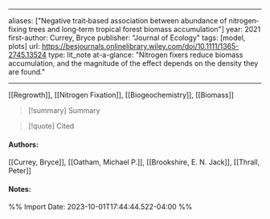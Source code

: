   
---
aliases: ["Negative trait‐based association between abundance of nitrogen‐fixing trees and long‐term tropical forest biomass accumulation"] 
year: 2021 
first-author: Currey, Bryce
publisher: "Journal of Ecology" 
tags: [model, plots]
url: https://besjournals.onlinelibrary.wiley.com/doi/10.1111/1365-2745.13524 
type: lit_note
at-a-glance: "Nitrogen fixers reduce biomass accumulation, and the magnitude of the effect depends on the density they are found."

--- 

[[Regrowth]], [[Nitrogen Fixation]], [[Biogeochemistry]], [[Biomass]]

>[!summary] Summary

>[!quote] Cited

#### Authors:
[[Currey, Bryce]], [[Oatham, Michael P.]], [[Brookshire, E. N. Jack]], [[Thrall, Peter]]
#### Notes:

%% Import Date: 2023-10-01T17:44:44.522-04:00 %%
